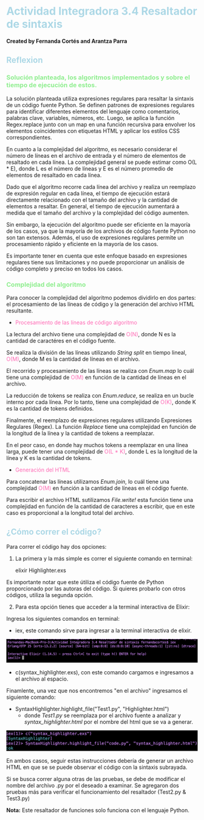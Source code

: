 # <span style = "color: lightblue;"> Actividad Integradora 3.4 Resaltador de sintaxis </span>
**Created by Fernanda Cortés and Arantza Parra**

## <span style = "color: lightblue;"> Reflexion </span>

### <span style = "color: lightgreen;"> Solución planteada, los algoritmos implementados y sobre el tiempo de ejecución de estos. </span>

 La solución planteada utiliza expresiones regulares para resaltar la sintaxis de un código fuente Python. Se definen patrones de expresiones regulares para identificar diferentes elementos del lenguaje como comentarios, palabras clave, variables, números, etc. Luego, se aplica la función Regex.replace junto con un map en una función recursiva para envolver los elementos coincidentes con etiquetas HTML y aplicar los estilos CSS correspondientes.

 En cuanto a la complejidad del algoritmo, es necesario considerar el número de líneas en el archivo de entrada y el número de elementos de resaltado en cada línea. La complejidad general se puede estimar como O(L * E), donde L es el número de líneas y E es el número promedio de elementos de resaltado en cada línea.

 Dado que el algoritmo recorre cada línea del archivo y realiza un reemplazo de expresión regular en cada línea, el tiempo de ejecución estará directamente relacionado con el tamaño del archivo y la cantidad de elementos a resaltar. En general, el tiempo de ejecución aumentará a medida que el tamaño del archivo y la complejidad del código aumenten.

 Sin embargo, la ejecución del algoritmo puede ser eficiente en la mayoría de los casos, ya que la mayoría de los archivos de código fuente Python no son tan extensos. Además, el uso de expresiones regulares permite un procesamiento rápido y eficiente en la mayoría de los casos.

 Es importante tener en cuenta que este enfoque basado en expresiones regulares tiene sus limitaciones y no puede proporcionar un análisis de código completo y preciso en todos los casos.

### <span style = "color: lightgreen;">  Complejidad del algoritmo </span>

Para conocer la complejidad del algoritmo podemos dividirlo en dos partes: el procesamiento de las líneas de código y la generación del archivo HTML resultante.

-  <span style = "color: hotpink;"> Procesamiento de las líneas de código algoritmo </span>

La lectura del archivo tiene una complejidad de <span style = "color: hotpink;">O(N)</span>, donde N es la cantidad de caractéres en el código fuente.

Se realiza la división de las líneas utilizando *String split* en tiempo lineal, <span style = "color: hotpink;">O(M)</span>, donde M es la cantidad de líneas en el archivo.

El recorrido y procesamiento de las líneas se realiza con *Enum.map* lo cuál tiene una complejidad de <span style = "color: hotpink;">O(M)</span> en función de la cantidad de líneas en el archivo. 

La reducción de tokens se realiza con *Enum.reduce*, se realiza en un bucle interno por cada línea. Por lo tanto, tiene una complejidad de <span style = "color: hotpink;">O(K)</span>, donde K es la cantidad de tokens definidos.

Finalmente, el reemplazo de expresiones regulares utilizando Expresiones Regulares (Regex).  La función *Replace* tiene una complejidad en función de la longitud de la línea y la cantidad de tokens a reemplazar. 

En el peor caso, en donde hay muchos tokens a reemplazar en una línea larga, puede tener una complejidad de <span style = "color: hotpink;">O(L * K)</span>, donde L es la longitud de la línea y K es la cantidad de tokens.

-  <span style = "color: hotpink;"> Generación del HTML </span>

Para concatenar las líneas utilizamos *Enum.join*, lo cuál tiene una complejidad <span style = "color: hotpink;">O(M)</span> en función a la cantidad de líneas en el código fuente.

Para escribir el archivo HTML sutilizamos *File.write!* esta función tiene una complejidad en función de la cantidad de caracteres a escribir, que en este caso es proporcional a la longitud total del archivo.

## <span style = "color: lightblue;"> ¿Cómo correr el código? </span>

Para correr el código hay dos opciones:

1. La primera y la más simple es correr el siguiente comando en terminal:

    elixir Highlighter.exs

Es importante notar que este útiliza el código fuente de Python proporcionado por las autoras del código. Si quieres probarlo con otros códigos, utiliza la segunda opción.

2. Para esta opción tienes que acceder a la terminal interactiva de Elixir:

Ingresa los siguientes comandos en terminal:

- iex, este comando sirve para ingresar a la terminal interactiva de elixir.

![IEX](/TAREAS/Actividad%20Integradora%203.4%20Resaltador%20de%20sintaxis/images/iex.png)


- c(syntax_highlighter.exs), con este comando cargamos e ingresamos a el archivo al espacio.

Finamlente, una vez que nos encontremos "en el archivo" ingresamos el siguiente comando:

- SyntaxHighlighter.highlight_file("Test1.py", "Highlighter.html")
    - donde *Test1.py* se reemplaza por el archivo fuente a analizar y *syntax_highlighter.html* por el nombre del html que se va a generar.

![IEX](/TAREAS/Actividad%20Integradora%203.4%20Resaltador%20de%20sintaxis/images/cSH.png)

En ambos casos, seguir estas instrucciones debería de generar un archivo HTML en que se se puede observar el código con la sintaxis subrayada. 

Si se busca correr alguna otras de las pruebas, se debe de modificar el nombre del archivo .py por el deseado a examinar.
Se agregaron dos pruebas más para verificar el funcionamiento del resaltador (Test2.py & Test3.py) 

**Nota:** Este resaltador de funciones solo funciona con el lenguaje Python.